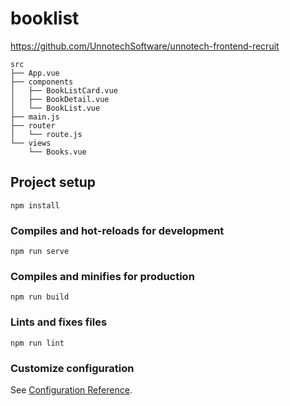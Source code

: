 # booklist
https://github.com/UnnotechSoftware/unnotech-frontend-recruit

```
src
├── App.vue
├── components
│   ├── BookListCard.vue
│   ├── BookDetail.vue
│   └── BookList.vue
├── main.js
├── router
│   └── route.js
└── views
    └── Books.vue

```
## Project setup
```
npm install
```

### Compiles and hot-reloads for development
```
npm run serve
```

### Compiles and minifies for production
```
npm run build
```

### Lints and fixes files
```
npm run lint
```

### Customize configuration
See [Configuration Reference](https://cli.vuejs.org/config/).
